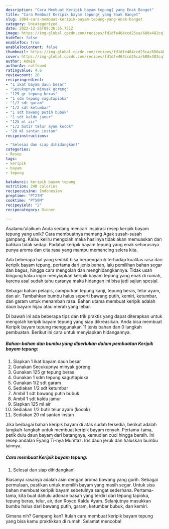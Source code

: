 ```yaml
---
description: "Cara Membuat Keripik bayam tepung{ yang Enak Banget"
title: "Cara Membuat Keripik bayam tepung{ yang Enak Banget"
slug: 2064-cara-membuat-keripik-bayam-tepung-yang-enak-banget
category: Uncategorized
date: 2022-12-25T09:36:55.751Z
image: https://img-global.cpcdn.com/recipes/fd1dfe464ccd25ca/680x482cq70/keripik-bayam-tepung-foto-resep-utama.jpg
hideToc: false
enableToc: true
enableTocContent: false
thumbnail: https://img-global.cpcdn.com/recipes/fd1dfe464ccd25ca/680x482cq70/keripik-bayam-tepung-foto-resep-utama.jpg
cover: https://img-global.cpcdn.com/recipes/fd1dfe464ccd25ca/680x482cq70/keripik-bayam-tepung-foto-resep-utama.jpg
author: Admin
authorAv: notfound
ratingvalue: 4.6
reviewcount: 20
recipeingredient:
- "1 ikat bayam daun besar"
- "Secukupnya minyak goreng"
- "125 gr tepung beras"
- "1 sdm tepung sagutapioka"
- "1/2 sdt garam"
- "1/2 sdt ketumbar"
- "1 sdt bawang putih bubuk"
- "1 sdt kaldu jamur"
- "125 ml air"
- "1/2 butir telur ayam kocok"
- "20 ml santan instan"
recipeinstructions:

- "Selesai dan siap dihidangkan!"
categories:
- Resep
tags:
- keripik
- bayam
- tepung

katakunci: keripik bayam tepung 
nutrition: 240 calories
recipecuisine: Indonesian
preptime: "PT27M"
cooktime: "PT50M"
recipeyield: "2"
recipecategory: Dinner

---
```



Asalamu'alaikum Anda sedang mencari inspirasi resep keripik bayam tepung yang unik? Cara membuatnya memang Agak susah-susah gampang. Kalau keliru mengolah maka hasilnya tidak akan memuaskan dan bahkan tidak sedap. Padahal keripik bayam tepung yang enak seharusnya punya aroma dan cita rasa yang mampu memancing selera kita.


Ada beberapa hal yang sedikit bisa berpengaruh terhadap kualitas rasa dari keripik bayam tepung, pertama dari jenis bahan, lalu pemilihan bahan segar dan bagus, hingga cara mengolah dan menghidangkannya. Tidak usah bingung kalau ingin menyiapkan keripik bayam tepung yang enak di rumah, karena asal sudah tahu caranya maka hidangan ini bisa jadi sajian spesial.

Sebagai bahan pelapis, campurkan tepung kanji, tepung beras, telur ayam, dan air. Tambahkan bumbu halus seperti bawang putih, kemiri, ketumbar, dan garam untuk menambah rasa. Bahan utama membuat keripik adalah daun bayam hijau atau merah yang lebar.


Di bawah ini ada beberapa tips dan trik praktis yang dapat diterapkan untuk mengolah keripik bayam tepung yang siap dikreasikan. Anda bisa membuat Keripik bayam tepung menggunakan 11 jenis bahan dan 0 langkah pembuatan. Berikut ini cara untuk menyiapkan hidangannya.

<!--inarticleads1-->

##### Bahan-bahan dan bumbu yang diperlukan dalam pembuatan Keripik bayam tepung:

1. Siapkan 1 ikat bayam daun besar
1. Gunakan Secukupnya minyak goreng
1. Gunakan 125 gr tepung beras
1. Gunakan 1 sdm tepung sagu/tapioka
1. Gunakan 1/2 sdt garam
1. Sediakan 1/2 sdt ketumbar
1. Ambil 1 sdt bawang putih bubuk
1. Ambil 1 sdt kaldu jamur
1. Siapkan 125 ml air
1. Sediakan 1/2 butir telur ayam (kocok)
1. Sediakan 20 ml santan instan


Jika berbagai bahan keripik bayam di atas sudah tersedia, berikut adalah langkah-langkah untuk membuat keripik bayam renyah. Pertama-tama, petik dulu daun bayam dari batangnya, kemudian cuci hingga bersih. Ini resep andalan Eyang Ti-nya Mumtaz. Iris daun jeruk dan haluskan bumbu lainnya. 

<!--inarticleads2-->

##### Cara membuat Keripik bayam tepung:


1. Selesai dan siap dihidangkan!

Biasanya rasanya adalah asin dengan aroma bawang yang gurih. Sebagai permulaan, pastikan untuk memilih bayam yang masih segar. Untuk sisa bahan membuat keripik bayam sebetulnya sangat sederhana. Pertama-tama, kita buat dahulu adonan basah yang terdiri dari tepung tapioka, tepung beras, telur, air, dan Royco Kaldu Ayam. Selanjutnya masukkan bumbu halus dari bawang putih, garam, ketumbar bubuk, dan kemiri. 

Gimana nih? Gampang kan? Itulah cara membuat keripik bayam tepung yang bisa kamu praktikkan di rumah. Selamat mencoba!
